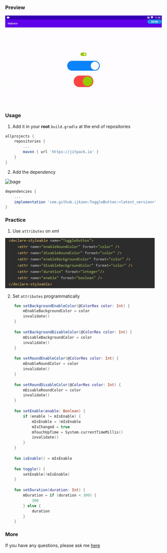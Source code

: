 ### Preview

![preview](./preview/preview.gif)

### Usage

1. Add it in your **root**  `build.gradle` at the end of repositories

```groovy
allprojects {
	repositories {
		...
		maven { url 'https://jitpack.io' }
	}
}
```

2. Add the dependency

![bage](https://jitpack.io/v/ijkzen/ToggleButton.svg)

```groovy
dependencies {
    ...
    implementation 'com.github.ijkzen:ToggleButton:<latest_version>'
}
```

### Practice

1. Use `attributes` on xml

![attrs](./preview/attrs.png)

2. Set `attributes` programmatically

```kotlin
    fun setBackgroundEnableColor(@ColorRes color: Int) {
        mEnableBackgroundColor = color
        invalidate()
    }

    fun setBackgroundDisableColor(@ColorRes color: Int) {
        mDisableBackgroundColor = color
        invalidate()
    }

    fun setRoundEnableColor(@ColorRes color: Int) {
        mEnableRoundColor = color
        invalidate()
    }

    fun setRoundDisableColor(@ColorRes color: Int) {
        mDisableRoundColor = color
        invalidate()
    }

    fun setEnable(enable: Boolean) {
        if (enable != mIsEnable) {
            mIsEnable = !mIsEnable
            mIsChanged = true
            mTouchUpTime = System.currentTimeMillis()
            invalidate()
        }
    }

    fun isEnable() = mIsEnable

    fun toggle() {
        setEnable(!mIsEnable)
    }

    fun setDuration(duration: Int) {
        mDuration = if (duration < 300) {
            300
        } else {
            duration
        }
    }
```

### More

If you have any questions, please ask me [here](https://github.com/ijkzen/ToggleButton/issues)
